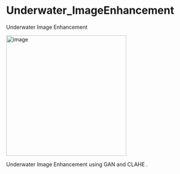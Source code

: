 # Underwater_ImageEnhancement
Underwater Image Enhancement 

<img width="321" alt="image" src="https://github.com/OnkarSuryavanshi/Underwater_ImageEnhancement/assets/114558207/244ac12c-e849-41c8-b778-538069cec2d5">


Underwater Image Enhancement using GAN and CLAHE . 
